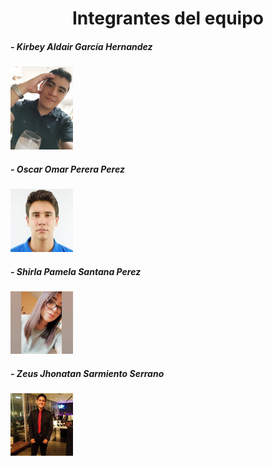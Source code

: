 <h1 align="center">Integrantes del equipo</h1>

<h5>- Kirbey Aldair García Hernandez</h5>
<img style="width : 100px" src="https://raw.githubusercontent.com/Kaher19/OAW2021/master/assets/KirbeyGarcia.jpeg">
<h5>- Oscar Omar Perera Perez</h5>
<img style="width : 100px" src="https://raw.githubusercontent.com/Kaher19/OAW2021/master/assets/OscarPerera.jpeg">
<h5>- Shirla Pamela Santana Perez</h5>
<img style="width : 100px" src="https://raw.githubusercontent.com/Kaher19/OAW2021/master/assets/ShirlaSantana.jpeg">
<h5>- Zeus Jhonatan Sarmiento Serrano</h5>
<img style="width: 100px" src="https://raw.githubusercontent.com/Kaher19/OAW2021/master/assets/ZeusSarmiento.jpeg">